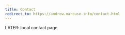 ```yaml
---
title: Contact
redirect_to: https://andrew.marcuse.info/contact.html
---
```

LATER: local contact page